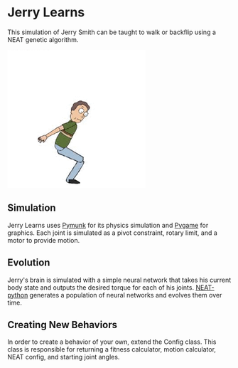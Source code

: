 # Jerry Learns #
This simulation of Jerry Smith can be taught to walk or backflip using a NEAT genetic algorithm.

![asdf](backflip.gif)

## Simulation ##
Jerry Learns uses [Pymunk](http://www.pymunk.org/en/latest/) for its physics simulation and [Pygame](https://www.pygame.org)
 for graphics. Each joint is simulated as a pivot constraint, rotary limit, and a motor to provide motion. 
 
## Evolution ##
Jerry's brain is simulated with a simple neural network that takes his current body state and outputs the desired torque
for each of his joints. [NEAT-python](http://neat-python.readthedocs.io/en/latest/) generates a population of neural 
networks and evolves them over time.

## Creating New Behaviors ##
In order to create a behavior of your own, extend the Config class. This class is responsible for returning a fitness 
calculator, motion calculator, NEAT config, and starting joint angles.
